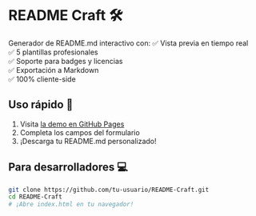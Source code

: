 # README Craft 🛠️

Generador de README.md interactivo con:
✅ Vista previa en tiempo real  
✅ 5 plantillas profesionales  
✅ Soporte para badges y licencias  
✅ Exportación a Markdown  
✅ 100% cliente-side

## Uso rápido 🚀
1. Visita [la demo en GitHub Pages](https://tugithub.github.io/README-Craft/)
2. Completa los campos del formulario
3. ¡Descarga tu README.md personalizado!

## Para desarrolladores 💻
```bash
git clone https://github.com/tu-usuario/README-Craft.git
cd README-Craft
# ¡Abre index.html en tu navegador!

